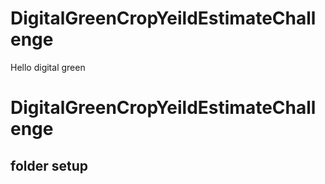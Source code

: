 # DigitalGreenCropYeildEstimateChallenge 
Hello digital green
# DigitalGreenCropYeildEstimateChallenge

## folder setup
